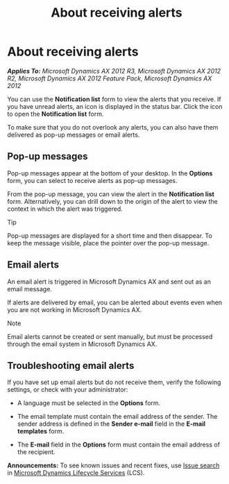 ﻿---
title: About receiving alerts
TOCTitle: About receiving alerts
ms:assetid: 38002242-eff8-4533-a749-ce0e04b707ea
ms:mtpsurl: https://technet.microsoft.com/en-us/library/Aa570135(v=AX.60)
ms:contentKeyID: 46687530
ms.date: 05/02/2014
mtps_version: v=AX.60
f1_keywords:
- alert
- alerts
- notification
- notifications
- notice
- notices
---

# About receiving alerts 


_**Applies To:** Microsoft Dynamics AX 2012 R3, Microsoft Dynamics AX 2012 R2, Microsoft Dynamics AX 2012 Feature Pack, Microsoft Dynamics AX 2012_

You can use the **Notification list** form to view the alerts that you receive. If you have unread alerts, an icon is displayed in the status bar. Click the icon to open the **Notification list** form.

To make sure that you do not overlook any alerts, you can also have them delivered as pop-up messages or email alerts.

## Pop-up messages

Pop-up messages appear at the bottom of your desktop. In the **Options** form, you can select to receive alerts as pop-up messages.

From the pop-up message, you can view the alert in the **Notification list** form. Alternatively, you can drill down to the origin of the alert to view the context in which the alert was triggered.


> [!TIP]
> <P>Pop-up messages are displayed for a short time and then disappear. To keep the message visible, place the pointer over the pop-up message.</P>



## Email alerts

An email alert is triggered in Microsoft Dynamics AX and sent out as an email message.

If alerts are delivered by email, you can be alerted about events even when you are not working in Microsoft Dynamics AX.


> [!NOTE]
> <P>Email alerts cannot be created or sent manually, but must be processed through the email system in Microsoft Dynamics AX.</P>



## Troubleshooting email alerts

If you have set up email alerts but do not receive them, verify the following settings, or check with your administrator:

  - A language must be selected in the **Options** form.

  - The email template must contain the email address of the sender. The sender address is defined in the **Sender e-mail** field in the **E-mail templates** form.

  - The **E-mail** field in the **Options** form must contain the email address of the recipient.

  
**Announcements:** To see known issues and recent fixes, use [Issue search](http://go.microsoft.com/fwlink/?linkid=389258) in [Microsoft Dynamics Lifecycle Services](http://go.microsoft.com/fwlink/?linkid=306505) (LCS).

